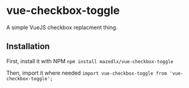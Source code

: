 # vue-checkbox-toggle
A simple VueJS checkbox replacment thing.

## Installation

First, install it with NPM
`npm install mazedlx/vue-checkbox-toggle`

Then, import it where needed
`import vue-checkbox-toggle from 'vue-checkbox-toggle';`
